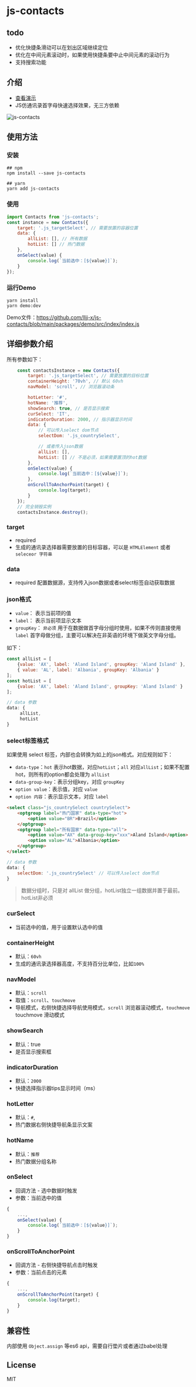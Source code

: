 # js-contacts

## todo
* 优化快捷条滑动可以在划出区域继续定位
* 优化在中间元素滚动时，如果使用快捷条要中止中间元素的滚动行为
* 支持搜索功能

## 介绍

* [查看演示](http://js-contacts.buhuida.com/)
* JS仿通讯录首字母快速选择效果，无三方依赖

![js-contacts](https://lljj-xxxx.oss-cn-hongkong.aliyuncs.com/js-contacts.gif)

## 使用方法

### 安装

```
## npm
npm install --save js-contacts

## yarn
yarn add js-contacts
```

### 使用
```js
import Contacts from 'js-contacts';
const instance = new Contacts({
    target: '.js_targetSelect', // 需要放置的容器位置
    data: {
        allList: [], // 所有数据
        hotList: [] // 热门数据
    },
    onSelect(value) {
        console.log(`当前选中：[${value}]`);
    }
});
```

### 运行Demo
```
yarn install
yarn demo:dev
```
Demo文件：https://github.com/lljj-x/js-contacts/blob/main/packages/demo/src/index/index.js

## 详细参数介绍

所有参数如下：
```js
    const contactsInstance = new Contacts({
        target: '.js_targetSelect', // 需要放置的目标位置
        containerHeight: '70vh', // 默认 60vh
        navModel: 'scroll', // 浏览器滚动条

        hotLetter: '#',
        hotName: '推荐',
        showSearch: true, // 是否显示搜索
        curSelect: 'IT',
        indicatorDuration: 2000, // 指示器显示时间
        data: {
            // 可以传入select dom节点
            selectDom: '.js_countrySelect',

            // 或者传入json数据
            allList: [],
            hotList: [] // 不是必须，如果需要置顶的hot数据
        },
        onSelect(value) {
            console.log(`当前选中：[${value}]`);
        },
        onScrollToAnchorPoint(target) {
            console.log(target);
        }
    });
    // 完全销毁实例
    contactsInstance.destroy();
```

### target
* required
* 生成的通讯录选择器需要放置的目标容器，可以是 `HTMLElement` 或者 `seleceor 字符串`

### data
* required
配置数据源，支持传入json数据或者select标签自动获取数据

### json格式
* `value`： 表示当前项的值
* `label`： 表示当前项显示文本
* `groupKey`： `非必须` 用于在数据做首字母分组时使用，如果不传则直接使用 `label` 首字母做分组，主要可以解决在非英语的环境下做英文字母分组。

如下：

```js
const allList = [
    {value: 'AX', label: 'Aland Island', groupKey: 'Aland Island' },
    { value: 'AL', label: 'Albania', groupKey: 'Albania' }
];
const hotList = [
    {value: 'AX', label: 'Aland Island', groupKey: 'Aland Island' }
];

// data 参数
data: {
     allList,
     hotList
}
```

### select标签格式
如果使用 select 标签，内部也会转换为如上的json格式。对应规则如下：

* `data-type`：`hot` 表示hot数据，对应`hotList`；`all` 对应`allList`；如果不配置hot，则所有的option都会处理为 `allList`
* `data-group-key`：表示分组key，对应 `groupKey`
* `option value`：表示值，对应 `value`
* `option 内容`：表示显示文本，对应 `label`

```html
<select class="js_countrySelect countrySelect">
	<optgroup label="热门国家" data-type="hot">
		<option value="BR">Brazil</option>
	</optgroup>
	<optgroup label="所有国家" data-type="all">
		<option value="AX" data-group-key="xxx">Aland Island</option>
		<option value="AL">Albania</option>
	</optgroup>
</select>
```

```js
// data 参数
data: {
    selectDom: '.js_countrySelect' // 可以传入select dom节点
}
```

> 数据分组时，只是对 allList 做分组，hotList独立一组数据并置于最前。hotList非必须

### curSelect
* 当前选中的值，用于设置默认选中的值

### containerHeight
* 默认：`60vh`
* 生成的通讯录选择器高度，不支持百分比单位，比如`100%`

### navModel
* 默认：`scroll`
* 取值：`scroll`、`touchmove`
* 导航模式，右侧快捷选择导航使用模式，`scroll` 浏览器滚动模式，`touchmove` touchmove 滑动模式

### showSearch
* 默认：true
* 是否显示搜索框

### indicatorDuration
* 默认：`2000`
* 快捷选择指示器tips显示时间（ms）

### hotLetter
* 默认：`#`,
* 热门数据右侧快捷导航条显示文案

### hotName
* 默认：`推荐`
* 热门数据分组名称

### onSelect
* 回调方法 - 选中数据时触发
* 参数：当前选中的值
```js
{
    ...,
    onSelect(value) {
        console.log(`当前选中：[${value}]`);
    }
}
```

### onScrollToAnchorPoint
* 回调方法 - 右侧快捷导航点击时触发
* 参数：当前点击的元素
```js
{
    ...,
    onScrollToAnchorPoint(target) {
        console.log(target);
    }
}
```





## 兼容性
内部使用 `Object.assign` 等es6 api，需要自行垫片或者通过babel处理

## License
MIT
